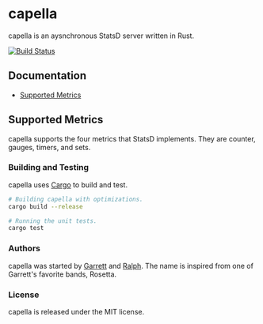 # capella
capella is an aysnchronous StatsD server written in Rust.

[![Build Status](https://travis-ci.org/rggr/capella.svg?branch=master)](https://travis-ci.org/rggr/capella)

## Documentation
- [Supported Metrics](#supported-metrics)

## Supported Metrics
capella supports the four metrics that StatsD implements. They are counter, gauges, timers, and sets.

### Building and Testing
capella uses [Cargo](https://github.com/rust-lang/cargo) to build and test.

```sh
# Building capella with optimizations.
cargo build --release

# Running the unit tests.
cargo test
```

### Authors
capella was started by [Garrett](https://github.com/gsquire) and [Ralph](https://github.com/deckarep).
The name is inspired from one of Garrett's favorite bands, Rosetta.

### License
capella is released under the MIT license.
